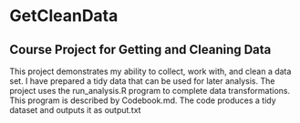GetCleanData
============

## Course Project for Getting and Cleaning Data

This project demonstrates my ability to collect, work with, and clean a data set. I have prepared a tidy data that can be used for later analysis.
The project uses the run_analysis.R program to complete data transformations. This program is described by Codebook.md. The code produces a tidy dataset and outputs it as output.txt